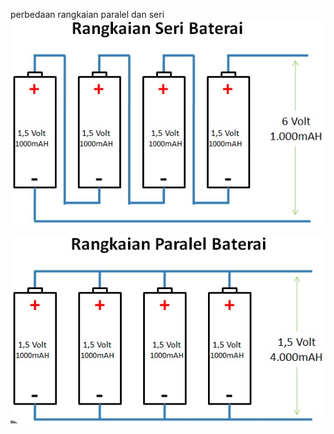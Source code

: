 perbedaan rangkaian paralel dan seri
![e36993f84226f13684aae32a73934cd3.png](../../../_resources/e36993f84226f13684aae32a73934cd3.png)

![89e6b80c9244574a10a72e25af799e07.png](../../../_resources/89e6b80c9244574a10a72e25af799e07.png)